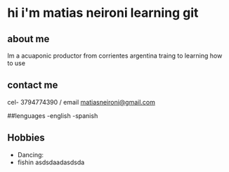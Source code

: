 # hi i'm matias neironi learning git 
## about me 
Im a acuaponic productor from corrientes argentina traing to learning how to use 
## contact me 
cel- 3794774390 / email matiasneironi@gmail.com

##lenguages 
-english 
-spanish 

## Hobbies
- Dancing:
- fishin 
asdsdaadasdsda

